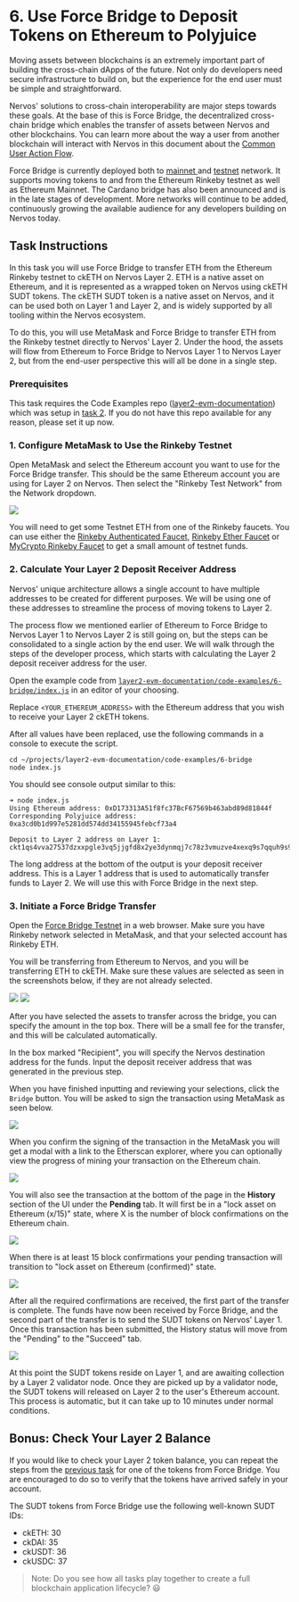 # 6. Use Force Bridge to Deposit Tokens on Ethereum to Polyjuice

Moving assets between blockchains is an extremely important part of building the cross-chain dApps of the future. Not only do developers need secure infrastructure to build on, but the experience for the end user must be simple and straightforward.

Nervos' solutions to cross-chain interoperability are major steps towards these goals. At the base of this is Force Bridge, the decentralized cross-chain bridge which enables the transfer of assets between Nervos and other blockchains. You can learn more about the way a user from another blockchain will interact with Nervos in this document about the [Common User Action Flow](../conceptual-explainers/structure.md#common-user-action-flow).

Force Bridge is currently deployed both to [mainnet ](https://forcebridge.com)and [testnet](https://testnet.forcebridge.com) network. It supports moving tokens to and from the Ethereum Rinkeby testnet as well as Ethereum Mainnet. The Cardano bridge has also been announced and is in the late stages of development. More networks will continue to be added, continuously growing the available audience for any developers building on Nervos today.

## Task Instructions

In this task you will use Force Bridge to transfer ETH from the Ethereum Rinkeby testnet to ckETH on Nervos Layer 2. ETH is a native asset on Ethereum, and it is represented as a wrapped token on Nervos using ckETH SUDT tokens. The ckETH SUDT token is a native asset on Nervos, and it can be used both on Layer 1 and Layer 2, and is widely supported by all tooling within the Nervos ecosystem.

To do this, you will use MetaMask and Force Bridge to transfer ETH from the Rinkeby testnet directly to Nervos' Layer 2. Under the hood, the assets will flow from Ethereum to Force Bridge to Nervos Layer 1 to Nervos Layer 2, but from the end-user perspective this will all be done in a single step.

### Prerequisites

This task requires the Code Examples repo ([layer2-evm-documentation](https://github.com/nervosnetwork/layer2-evm-documentation)) which was setup in [task 2](2.deploy.eth.contract.md#2.-clone-and-setup-the-code-examples-repository). If you do not have this repo available for any reason, please set it up now.

### 1. Configure MetaMask to Use the Rinkeby Testnet

Open MetaMask and select the Ethereum account you want to use for the Force Bridge transfer. This should be the same Ethereum account you are using for Layer 2 on Nervos. Then select the "Rinkeby Test Network" from the Network dropdown.

![](https://raw.githubusercontent.com/nervosnetwork/layer2-evm-documentation/master/images/metamask-select-network.png)

You will need to get some Testnet ETH from one of the Rinkeby faucets. You can use either the [Rinkeby Authenticated Faucet](https://faucet.rinkeby.io), [Rinkeby Ether Faucet](http://rinkeby-faucet.com) or [MyCrypto Rinkeby Faucet](https://app.mycrypto.com/faucet) to get a small amount of testnet funds.

### 2. Calculate Your Layer 2 Deposit Receiver Address

Nervos' unique architecture allows a single account to have multiple addresses to be created for different purposes. We will be using one of these addresses to streamline the process of moving tokens to Layer 2.

The process flow we mentioned earlier of Ethereum to Force Bridge to Nervos Layer 1 to Nervos Layer 2 is still going on, but the steps can be consolidated to a single action by the end user. We will walk through the steps of the developer process, which starts with calculating the Layer 2 deposit receiver address for the user.

Open the example code from [`layer2-evm-documentation/code-examples/6-bridge/index.js`](../code-examples/6-bridge/index.js) in an editor of your choosing.

Replace `<YOUR_ETHEREUM_ADDRESS>` with the Ethereum address that you wish to receive your Layer 2 ckETH tokens.

After all values have been replaced, use the following commands in a console to execute the script.

```
cd ~/projects/layer2-evm-documentation/code-examples/6-bridge
node index.js
```

You should see console output similar to this:

```
➜ node index.js 
Using Ethereum address: 0xD173313A51f8fc37BcF67569b463abd89d81844f
Corresponding Polyjuice address: 0xa3cd0b1d997e5281dd574dd34155945febcf73a4

Deposit to Layer 2 address on Layer 1: 
ckt1qs4vva27537dzxxpgle3vq5jjgfd8x2ye3dynmqj7c78z3vmuzve4xexq9s7qquh9s9knxfehstyelw0eelagr4ezdvr2qyd6lsf60dw5yqqqqqsqqqqqvqqqqqfjqqqqp303zade957p346euv9lgwy2zhpj6d0tkdhsgchl8kdnvhantykq6gqqqqpqqqqqqcqqqqqxyqqqq8u7zf6tuwlgqmuagje6jwlqp0quujcknmrueer8md9kdmt0lfzjqqngqqqqzdjvqtpuqpewtqtdxvnn0qkfn7ulnnl6s8tjy6cx5qgm4lqn576a5tnxya9r78ux770vatfk336hkyasxzy7q9rqgqqqqqqcq7pq9ye
```

The long address at the bottom of the output is your deposit receiver address. This is a Layer 1 address that is used to automatically transfer funds to Layer 2. We will use this with Force Bridge in the next step.

### 3. Initiate a Force Bridge Transfer

Open the [Force Bridge Testnet](https://testnet.forcebridge.com/bridge/Ethereum/Nervos?xchain-asset=0x0000000000000000000000000000000000000000) in a web browser. Make sure you have Rinkeby network selected in MetaMask, and that your selected account has Rinkeby ETH.

You will be transferring from Ethereum to Nervos, and you will be transferring ETH to ckETH. Make sure these values are selected as seen in the screenshots below, if they are not already selected.

![](https://raw.githubusercontent.com/nervosnetwork/layer2-evm-documentation/master/images/bridge-landing.png) ![](https://raw.githubusercontent.com/nervosnetwork/layer2-evm-documentation/master/images/bridge-select-eth.png)

After you have selected the assets to transfer across the bridge, you can specify the amount in the top box. There will be a small fee for the transfer, and this will be calculated automatically.

In the box marked "Recipient", you will specify the Nervos destination address for the funds. Input the deposit receiver address that was generated in the previous step.

When you have finished inputting and reviewing your selections, click the `Bridge` button. You will be asked to sign the transaction using MetaMask as seen below.

![](https://raw.githubusercontent.com/nervosnetwork/layer2-evm-documentation/master/images/metamask-send-bridge-transfer.png)

When you confirm the signing of the transaction in the MetaMask you will get a modal with a link to the Etherscan explorer, where you can optionally view the progress of mining your transaction on the Ethereum chain.

![](https://raw.githubusercontent.com/nervosnetwork/layer2-evm-documentation/master/images/bridge-tx-sent.png)

You will also see the transaction at the bottom of the page in the **History** section of the UI under the **Pending** tab. It will first be in a "lock asset on Ethereum (x/15)" state, where X is the number of block confirmations on the Ethereum chain.

![](https://raw.githubusercontent.com/nervosnetwork/layer2-evm-documentation/master/images/bridge-1-lock-eth.png)

When there is at least 15 block confirmations your pending transaction will transition to "lock asset on Ethereum (confirmed)" state.

![](https://raw.githubusercontent.com/nervosnetwork/layer2-evm-documentation/master/images/force-bridge-lock-eth-confirmed.png)

After all the required confirmations are received, the first part of the transfer is complete. The funds have now been received by Force Bridge, and the second part of the transfer is to send the SUDT tokens on Nervos' Layer 1. Once this transaction has been submitted, the History status will move from the "Pending" to the "Succeed" tab.

![](https://raw.githubusercontent.com/nervosnetwork/layer2-evm-documentation/master/images/force-bridge-success.png)

At this point the SUDT tokens reside on Layer 1, and are awaiting collection by a Layer 2 validator node. Once they are picked up by a validator node, the SUDT tokens will released on Layer 2 to the user's Ethereum account. This process is automatic, but it can take up to 10 minutes under normal conditions.

## Bonus: Check Your Layer 2 Balance

If you would like to check your Layer 2 token balance, you can repeat the steps from the [previous task](5.deploy.erc20.proxy.contract.md) for one of the tokens from Force Bridge. You are encouraged to do so to verify that the tokens have arrived safely in your account.

The SUDT tokens from Force Bridge use the following well-known SUDT IDs:

* ckETH: 30
* ckDAI: 35
* ckUSDT: 36
* ckUSDC: 37

> Note: Do you see how all tasks play together to create a full blockchain application lifecycle? 😃
